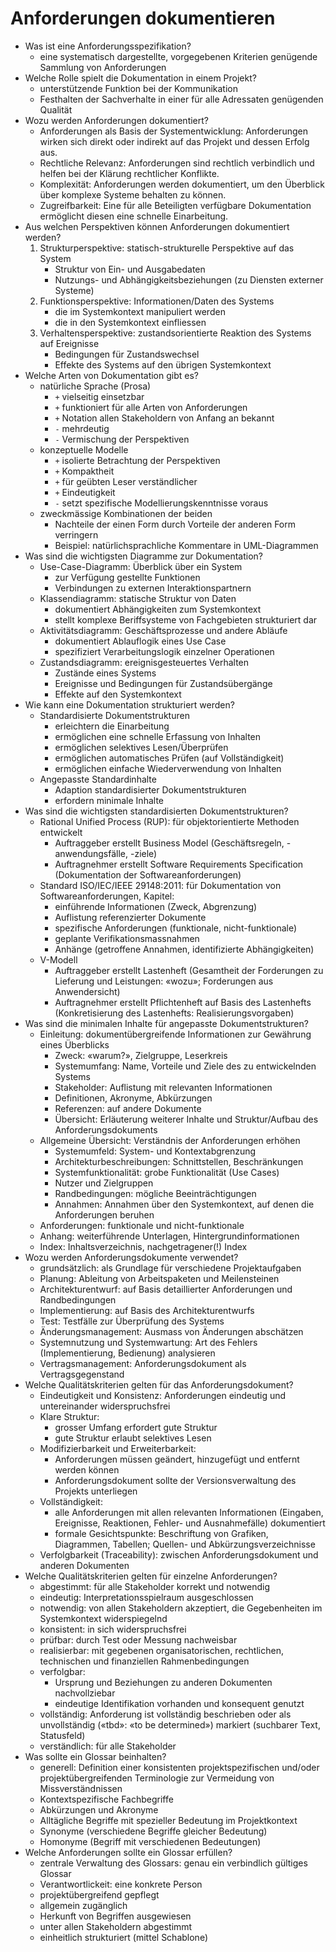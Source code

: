 # Anforderungen dokumentieren

- Was ist eine Anforderungsspezifikation?
    - eine systematisch dargestellte, vorgegebenen Kriterien genügende Sammlung
      von Anforderungen
- Welche Rolle spielt die Dokumentation in einem Projekt?
    - unterstützende Funktion bei der Kommunikation
    - Festhalten der Sachverhalte in einer für alle Adressaten genügenden
      Qualität
- Wozu werden Anforderungen dokumentiert?
    - Anforderungen als Basis der Systementwicklung: Anforderungen wirken sich
      direkt oder indirekt auf das Projekt und dessen Erfolg aus.
    - Rechtliche Relevanz: Anforderungen sind rechtlich verbindlich und helfen
      bei der Klärung rechtlicher Konflikte.
    - Komplexität: Anforderungen werden dokumentiert, um den Überblick über
      komplexe Systeme behalten zu können.
    - Zugreifbarkeit: Eine für alle Beteiligten verfügbare Dokumentation
      ermöglicht diesen eine schnelle Einarbeitung.
- Aus welchen Perspektiven können Anforderungen dokumentiert werden?
    1. Strukturperspektive: statisch-strukturelle Perspektive auf das System
        - Struktur von Ein- und Ausgabedaten
        - Nutzungs- und Abhängigkeitsbeziehungen (zu Diensten externer Systeme)
    2. Funktionsperspektive: Informationen/Daten des Systems
        - die im Systemkontext manipuliert werden
        - die in den Systemkontext einfliessen
    3. Verhaltensperspektive: zustandsorientierte Reaktion des Systems auf
    Ereignisse
        - Bedingungen für Zustandswechsel
        - Effekte des Systems auf den übrigen Systemkontext
- Welche Arten von Dokumentation gibt es?
    - natürliche Sprache (Prosa)
        - `+` vielseitig einsetzbar
        - `+` funktioniert für alle Arten von Anforderungen
        - `+` Notation allen Stakeholdern von Anfang an bekannt
        - `-` mehrdeutig
        - `-` Vermischung der Perspektiven
    - konzeptuelle Modelle
        - `+` isolierte Betrachtung der Perspektiven
        - `+` Kompaktheit
        - `+` für geübten Leser verständlicher
        - `+` Eindeutigkeit
        - `-` setzt spezifische Modellierungskenntnisse voraus
    - zweckmässige Kombinationen der beiden
        - Nachteile der einen Form durch Vorteile der anderen Form verringern
        - Beispiel: natürlichsprachliche Kommentare in UML-Diagrammen
- Was sind die wichtigsten Diagramme zur Dokumentation?
    - Use-Case-Diagramm: Überblick über ein System
        - zur Verfügung gestellte Funktionen
        - Verbindungen zu externen Interaktionspartnern
    - Klassendiagramm: statische Struktur von Daten
        - dokumentiert Abhängigkeiten zum Systemkontext
        - stellt komplexe Beriffsysteme von Fachgebieten strukturiert dar
    - Aktivitätsdiagramm: Geschäftsprozesse und andere Abläufe
        - dokumentiert Ablauflogik eines Use Case
        - spezifiziert Verarbeitungslogik einzelner Operationen
    - Zustandsdiagramm: ereignisgesteuertes Verhalten
        - Zustände eines Systems
        - Ereignisse und Bedingungen für Zustandsübergänge
        - Effekte auf den Systemkontext
- Wie kann eine Dokumentation strukturiert werden?
    - Standardisierte Dokumentstrukturen
        - erleichtern die Einarbeitung
        - ermöglichen eine schnelle Erfassung von Inhalten
        - ermöglichen selektives Lesen/Überprüfen
        - ermöglichen automatisches Prüfen (auf Vollständigkeit)
        - ermöglichen einfache Wiederverwendung von Inhalten
    - Angepasste Standardinhalte
        - Adaption standardisierter Dokumentstrukturen
        - erfordern minimale Inhalte
- Was sind die wichtigsten standardisierten Dokumentstrukturen?
    - Rational Unified Process (RUP): für objektorientierte Methoden entwickelt
        - Auftraggeber erstellt Business Model (Geschäftsregeln,
          -anwendungsfälle, -ziele)
        - Auftragnehmer erstellt Software Requirements Specification
          (Dokumentation der Softwareanforderungen)
    - Standard ISO/IEC/IEEE 29148:2011: für Dokumentation von
      Softwareanforderungen, Kapitel:
        - einführende Informationen (Zweck, Abgrenzung)
        - Auflistung referenzierter Dokumente
        - spezifische Anforderungen (funktionale, nicht-funktionale)
        - geplante Verifikationsmassnahmen
        - Anhänge (getroffene Annahmen, identifizierte Abhängigkeiten)
    - V-Modell
        - Auftraggeber erstellt Lastenheft (Gesamtheit der Forderungen zu
          Lieferung und Leistungen: «wozu»; Forderungen aus Anwendersicht)
        - Auftragnehmer erstellt Pflichtenheft auf Basis des Lastenhefts
          (Konkretisierung des Lastenhefts: Realisierungsvorgaben)
- Was sind die minimalen Inhalte für angepasste Dokumentstrukturen?
    - Einleitung: dokumentübergreifende Informationen zur Gewährung eines
      Überblicks
        - Zweck: «warum?», Zielgruppe, Leserkreis
        - Systemumfang: Name, Vorteile und Ziele des zu entwickelnden Systems
        - Stakeholder: Auflistung mit relevanten Informationen
        - Definitionen, Akronyme, Abkürzungen
        - Referenzen: auf andere Dokumente
        - Übersicht: Erläuterung weiterer Inhalte und Struktur/Aufbau des
          Anforderungsdokuments
    - Allgemeine Übersicht: Verständnis der Anforderungen erhöhen
        - Systemumfeld: System- und Kontextabgrenzung
        - Architekturbeschreibungen: Schnittstellen, Beschränkungen
        - Systemfunktionalität: grobe Funktionalität (Use Cases)
        - Nutzer und Zielgruppen
        - Randbedingungen: mögliche Beeinträchtigungen
        - Annahmen: Annahmen über den Systemkontext, auf denen die
          Anforderungen beruhen
    - Anforderungen: funktionale und nicht-funktionale
    - Anhang: weiterführende Unterlagen, Hintergrundinformationen
    - Index: Inhaltsverzeichnis, nachgetragener(!) Index
- Wozu werden Anforderungsdokumente verwendet?
    - grundsätzlich: als Grundlage für verschiedene Projektaufgaben
    - Planung: Ableitung von Arbeitspaketen und Meilensteinen
    - Architekturentwurf: auf Basis detaillierter Anforderungen und
      Randbedingungen
    - Implementierung: auf Basis des Architekturentwurfs
    - Test: Testfälle zur Überprüfung des Systems
    - Änderungsmanagement: Ausmass von Änderungen abschätzen
    - Systemnutzung und Systemwartung: Art des Fehlers (Implementierung,
      Bedienung) analysieren
    - Vertragsmanagement: Anforderungsdokument als Vertragsgegenstand
- Welche Qualitätskriterien gelten für das Anforderungsdokument?
    - Eindeutigkeit und Konsistenz: Anforderungen eindeutig und untereinander
      widerspruchsfrei
    - Klare Struktur:
        - grosser Umfang erfordert gute Struktur
        - gute Struktur erlaubt selektives Lesen
    - Modifizierbarkeit und Erweiterbarkeit:
        - Anforderungen müssen geändert, hinzugefügt und entfernt werden können
        - Anforderungsdokument sollte der Versionsverwaltung des Projekts
          unterliegen
    - Vollständigkeit:
        - alle Anforderungen mit allen relevanten Informationen (Eingaben,
          Ereignisse, Reaktionen, Fehler- und Ausnahmefälle) dokumentiert
        - formale Gesichtspunkte: Beschriftung von Grafiken, Diagrammen,
          Tabellen; Quellen- und Abkürzungsverzeichnisse
    - Verfolgbarkeit (Traceability): zwischen Anforderungsdokument und anderen
      Dokumenten
- Welche Qualitätskriterien gelten für einzelne Anforderungen?
    - abgestimmt: für alle Stakeholder korrekt und notwendig
    - eindeutig: Interpretationsspielraum ausgeschlossen
    - notwendig: von allen Stakeholdern akzeptiert, die Gegebenheiten im
      Systemkontext widerspiegelnd
    - konsistent: in sich widerspruchsfrei
    - prüfbar: durch Test oder Messung nachweisbar
    - realisierbar: mit gegebenen organisatorischen, rechtlichen, technischen
      und finanziellen Rahmenbedingungen
    - verfolgbar:
        - Ursprung und Beziehungen zu anderen Dokumenten nachvollziebar
        - eindeutige Identifikation vorhanden und konsequent genutzt
    - vollständig: Anforderung ist vollständig beschrieben oder als
      unvollständig («tbd»: «to be determined») markiert (suchbarer Text,
      Statusfeld)
    - verständlich: für alle Stakeholder
- Was sollte ein Glossar beinhalten?
    - generell: Definition einer konsistenten projektspezifischen und/oder
      projektübergreifenden Terminologie zur Vermeidung von Missverständnissen
    - Kontextspezifische Fachbegriffe
    - Abkürzungen und Akronyme
    - Alltägliche Begriffe mit spezieller Bedeutung im Projektkontext
    - Synonyme (verschiedene Begriffe gleicher Bedeutung)
    - Homonyme (Begriff mit verschiedenen Bedeutungen)
- Welche Anforderungen sollte ein Glossar erfüllen?
    - zentrale Verwaltung des Glossars: genau ein verbindlich gültiges Glossar
    - Verantwortlickeit: eine konkrete Person
    - projektübergreifend gepflegt
    - allgemein zugänglich
    - Herkunft von Begriffen ausgewiesen
    - unter allen Stakeholdern abgestimmt
    - einheitlich strukturiert (mittel Schablone)
